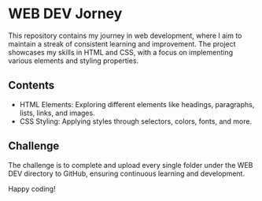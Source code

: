 # WEB DEV Jorney


This repository contains my journey in web development, where I aim to maintain a streak of consistent learning and improvement. The project showcases my skills in HTML and CSS, with a focus on implementing various elements and styling properties.

## Contents

- HTML Elements: Exploring different elements like headings, paragraphs, lists, links, and images.
- CSS Styling: Applying styles through selectors, colors, fonts, and more.

## Challenge

The challenge is to complete and upload every single folder under the WEB DEV directory to GitHub, ensuring continuous learning and development.



Happy coding!
